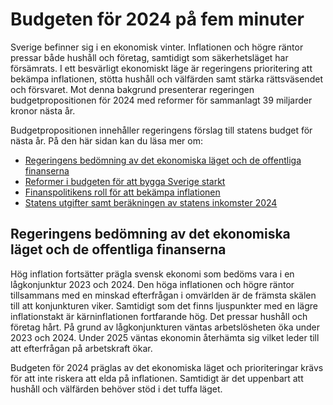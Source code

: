 # Budgeten för 2024 på fem minuter

Sverige befinner sig i en ekonomisk vinter. Inflationen och högre räntor pressar både hushåll och företag, samtidigt som säkerhetsläget har försämrats. I ett besvärligt ekonomiskt läge är regeringens prioritering att bekämpa inflationen, stötta hushåll och välfärden samt stärka rättsväsendet och försvaret. Mot denna bakgrund presenterar regeringen budgetpropositionen för 2024 med reformer för sammanlagt 39 miljarder kronor nästa år.


Budgetpropositionen innehåller regeringens förslag till statens budget för nästa år. På den här sidan kan du läsa mer om:

* [Regeringens bedömning av det ekonomiska läget och de offentliga finanserna](#Prognos)
* [Reformer i budgeten för att bygga Sverige starkt](#Reformer)
* [Finanspolitikens roll för att bekämpa inflationen](#Finanspolitikens_roll)
* [Statens utgifter samt beräkningen av statens inkomster 2024](#Inkomster_utgifter)

## Regeringens bedömning av det ekonomiska läget och de offentliga finanserna

Hög inflation fortsätter prägla svensk ekonomi som bedöms vara i en lågkonjunktur 2023 och 2024\. Den höga inflationen och högre räntor tillsammans med en minskad efterfrågan i omvärlden är de främsta skälen till att konjunkturen viker. Samtidigt som det finns ljuspunkter med en lägre inflationstakt är kärninflationen fortfarande hög. Det pressar hushåll och företag hårt. På grund av lågkonjunkturen väntas arbetslösheten öka under 2023 och 2024\. Under 2025 väntas ekonomin återhämta sig vilket leder till att efterfrågan på arbetskraft ökar.

Budgeten för 2024 präglas av det ekonomiska läget och prioriteringar krävs för att inte riskera att elda på inflationen. Samtidigt är det uppenbart att hushåll och välfärden behöver stöd i det tuffa läget.
